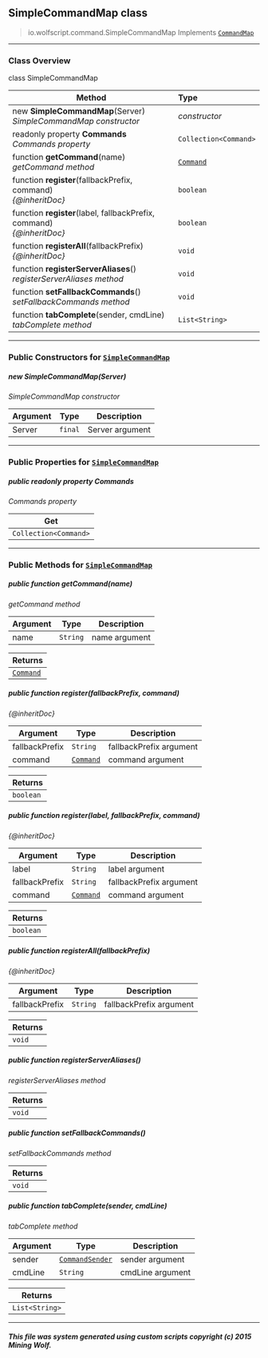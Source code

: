 ## SimpleCommandMap __class__

>io.wolfscript.command.SimpleCommandMap
>Implements [`CommandMap`](CommandMap.md)

---

### Class Overview

class SimpleCommandMap

Method | Type   
--- | :--- 
new __SimpleCommandMap__(Server) <br> _SimpleCommandMap constructor_ | _constructor_
 readonly property __Commands__ <br> _Commands property_ | `Collection<Command>`
 function __getCommand__(name) <br> _getCommand method_ | [`Command`](Command.md)
 function __register__(fallbackPrefix, command) <br> _{@inheritDoc}_ | `boolean`
 function __register__(label, fallbackPrefix, command) <br> _{@inheritDoc}_ | `boolean`
 function __registerAll__(fallbackPrefix) <br> _{@inheritDoc}_ | `void`
 function __registerServerAliases__() <br> _registerServerAliases method_ | `void`
 function __setFallbackCommands__() <br> _setFallbackCommands method_ | `void`
 function __tabComplete__(sender, cmdLine) <br> _tabComplete method_ | `List<String>`



---

### Public Constructors for [`SimpleCommandMap`](SimpleCommandMap.md)

##### <a id='simplecommandmap'></a>new __SimpleCommandMap__(Server) 

_SimpleCommandMap constructor_

Argument | Type | Description  
--- | --- | --- 
Server | `final` | Server argument

---

### Public Properties for [`SimpleCommandMap`](SimpleCommandMap.md)

##### <a id='commands'></a>public  readonly property __Commands__

_Commands property_

Get | 
--- | 
`Collection<Command>` |



---

### Public Methods for [`SimpleCommandMap`](SimpleCommandMap.md)

##### <a id='getcommand'></a>public  function __getCommand__(name)

_getCommand method_

Argument | Type | Description  
--- | --- | --- 
name | `String` | name argument

Returns | 
--- | 
[`Command`](Command.md) |


##### <a id='register'></a>public  function __register__(fallbackPrefix, command)

_{@inheritDoc}_

Argument | Type | Description  
--- | --- | --- 
fallbackPrefix | `String` | fallbackPrefix argument
command | [`Command`](Command.md) | command argument

Returns | 
--- | 
`boolean` |


##### <a id='register'></a>public  function __register__(label, fallbackPrefix, command)

_{@inheritDoc}_

Argument | Type | Description  
--- | --- | --- 
label | `String` | label argument
fallbackPrefix | `String` | fallbackPrefix argument
command | [`Command`](Command.md) | command argument

Returns | 
--- | 
`boolean` |


##### <a id='registerall'></a>public  function __registerAll__(fallbackPrefix)

_{@inheritDoc}_

Argument | Type | Description  
--- | --- | --- 
fallbackPrefix | `String` | fallbackPrefix argument

Returns | 
--- | 
`void` |


##### <a id='registerserveraliases'></a>public  function __registerServerAliases__()

_registerServerAliases method_

Returns | 
--- | 
`void` |


##### <a id='setfallbackcommands'></a>public  function __setFallbackCommands__()

_setFallbackCommands method_

Returns | 
--- | 
`void` |


##### <a id='tabcomplete'></a>public  function __tabComplete__(sender, cmdLine)

_tabComplete method_

Argument | Type | Description  
--- | --- | --- 
sender | [`CommandSender`](CommandSender.md) | sender argument
cmdLine | `String` | cmdLine argument

Returns | 
--- | 
`List<String>` |


---


##### This file was system generated using custom scripts copyright (c) 2015 Mining Wolf.
	

